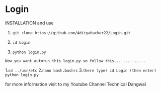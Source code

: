 # Login
INSTALLATION and use

1. `git clone https://github.com/Adityahacker22/Login.git`

2. `cd Login`

3. `python login.py`

`Now you want autorun this login.py so follow this..............`

1.`cd ../usr/etc`
2.`nano bash.bashrc`
3.`(here type) cd Login (then enter) python login.py`

for more information visit to my Youtube Channel Technical Dangwal
